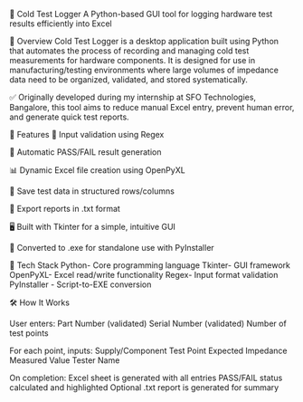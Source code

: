 🧪 Cold Test Logger
A Python-based GUI tool for logging hardware test results efficiently into Excel

📌 Overview
Cold Test Logger is a desktop application built using Python that automates the process of recording and managing cold test measurements for hardware components. It is designed for use in manufacturing/testing environments where large volumes of impedance data need to be organized, validated, and stored systematically.

✅ Originally developed during my internship at SFO Technologies, Bangalore, this tool aims to reduce manual Excel entry, prevent human error, and generate quick test reports.

🎯 Features
🔢 Input validation using Regex

🧮 Automatic PASS/FAIL result generation

📊 Dynamic Excel file creation using OpenPyXL

📁 Save test data in structured rows/columns

📄 Export reports in .txt format

🖥️ Built with Tkinter for a simple, intuitive GUI

💾 Converted to .exe for standalone use with PyInstaller

🚀 Tech Stack
Python- Core programming language
Tkinter- GUI framework
OpenPyXL- Excel read/write functionality
Regex- Input format validation
PyInstaller	- Script-to-EXE conversion

🛠 How It Works

User enters:
    Part Number (validated)
    Serial Number (validated)
    Number of test points

For each point, inputs:
    Supply/Component
    Test Point
    Expected Impedance
    Measured Value
    Tester Name

On completion:
    Excel sheet is generated with all entries
    PASS/FAIL status calculated and highlighted
    Optional .txt report is generated for summary